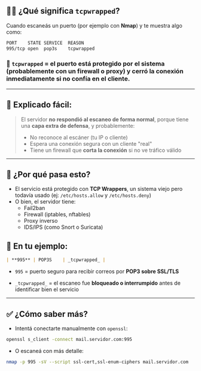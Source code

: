 ## 🕵️‍♂️ ¿Qué significa `tcpwrapped`?

Cuando escaneás un puerto (por ejemplo con **Nmap**) y te muestra algo como:

```bash
PORT    STATE SERVICE  REASON
995/tcp open  pop3s    tcpwrapped
```

### 🔐 `tcpwrapped` = el puerto **está protegido** por el sistema (probablemente con un firewall o proxy) y **cerró la conexión inmediatamente si no confía en el cliente**.

---

## 🧠 Explicado fácil:

> El servidor **no respondió al escaneo de forma normal**, porque tiene una **capa extra de defensa**, y probablemente:
> - No reconoce al escáner (tu IP o cliente)
> - Espera una conexión segura con un cliente "real"
> - Tiene un firewall que **corta la conexión** si no ve tráfico válido

---

## 🔄 ¿Por qué pasa esto?

- El servicio está protegido con **TCP Wrappers**, un sistema viejo pero todavía usado (ej: `/etc/hosts.allow` y `/etc/hosts.deny`)
- O bien, el servidor tiene:
    - Fail2ban
    - Firewall (iptables, nftables)
    - Proxy inverso
    - IDS/IPS (como Snort o Suricata)

## 📌 En tu ejemplo:

```markdown
| **995** | POP3S    | _tcpwrapped_ |
```

- `995` = puerto seguro para recibir correos por **POP3 sobre SSL/TLS**
    
- `_tcpwrapped_` = el escaneo fue **bloqueado o interrumpido** antes de identificar bien el servicio
    

---

## ✅ ¿Cómo saber más?

- Intentá conectarte manualmente con `openssl`:
```bash
openssl s_client -connect mail.servidor.com:995
```
- O escaneá con más detalle:
```bash
nmap -p 995 -sV --script ssl-cert,ssl-enum-ciphers mail.servidor.com
```